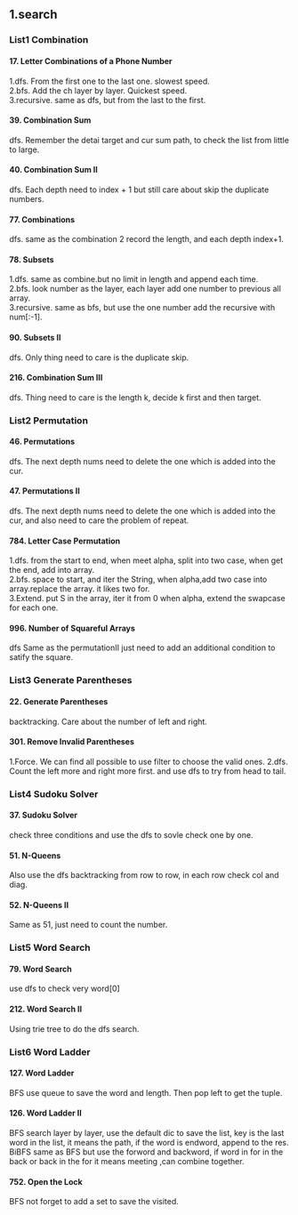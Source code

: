 ## 1.search 

### List1  Combination
#### 17. Letter Combinations of a Phone Number 
1.dfs. From the first one to the last one. slowest speed.   
2.bfs. Add the ch layer by layer. Quickest speed.   
3.recursive. same as dfs, but from the last to the first.   
#### 39. Combination Sum
dfs. Remember the detai target and cur sum path, to check the list from little to large.   
#### 40. Combination Sum II
dfs. Each depth need to index + 1 but still care about skip the duplicate numbers.   
#### 77. Combinations
dfs. same as the combination 2 record the length, and each depth index+1.  
#### 78. Subsets   
1.dfs. same as combine.but no limit in length and append each time.  
2.bfs. look number as the layer, each layer add one number to previous all array.  
3.recursive. same as bfs, but use the one number add the recursive with num[:-1].  
#### 90. Subsets II
dfs. Only thing need to care is the duplicate skip.
#### 216. Combination Sum III
dfs. Thing need to care is the length k, decide k first and then target.   
    
### List2  Permutation
#### 46. Permutations   
dfs. The next depth nums need to delete the one which is added into the cur.   
#### 47. Permutations II
dfs. The next depth nums need to delete the one which is added into the cur, and also need to care the problem of repeat.   
#### 784. Letter Case Permutation
1.dfs. from the start to end, when meet alpha, split into two case, when get the end, add into array.   
2.bfs. space to start, and iter the String, when alpha,add two case into array.replace the array. it likes two for.   
3.Extend. put S in the array, iter it from 0 when alpha, extend the swapcase for each one.   
#### 996. Number of Squareful Arrays
dfs Same as the permutationII just need to add an additional condition to satify the square.  

### List3  Generate Parentheses
#### 22. Generate Parentheses
backtracking. Care about the number of left and right.   
#### 301. Remove Invalid Parentheses
1.Force. We can find all possible to use filter to choose the valid ones.
2.dfs. Count the left more and right more first. and use dfs to try from head to tail.   

### List4  Sudoku Solver
#### 37. Sudoku Solver  
check three conditions and use the dfs to sovle check one by one.   
#### 51. N-Queens
Also use the dfs backtracking from row to row, in each row check col and diag.   
#### 52. N-Queens II
Same as 51, just need to count the number.   

### List5  Word Search
#### 79. Word Search
use dfs to check very word[0]    
#### 212. Word Search II
Using trie tree to do the dfs search.   

### List6 Word Ladder
#### 127. Word Ladder
BFS use queue to save the word and length. Then pop left to get the tuple.  
#### 126. Word Ladder II
BFS  search layer by layer, use the default dic to save the list, key is the last word in the list, it means the path, if the word is endword, append to the res.   
BiBFS same as BFS but use the forword and backword, if word in for in the back or back in the for it means meeting ,can combine together.    
#### 752. Open the Lock
BFS not forget to add a set to save the visited.   
